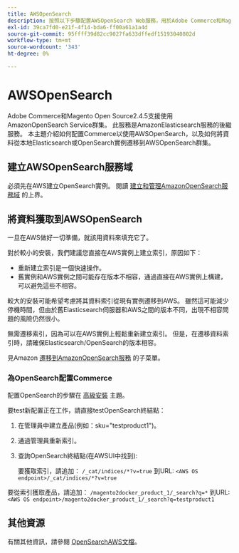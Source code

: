 ```yaml
---
title: AWSOpenSearch
description: 按照以下步驟配置AWSOpenSearch Web服務，用於Adobe Commerce和Magento Open Source的內部安裝。
exl-id: 39ca7fd0-e21f-4f14-bda6-ff00a61a1a4d
source-git-commit: 95ffff39d82cc9027fa633dffedf15193040802d
workflow-type: tm+mt
source-wordcount: '343'
ht-degree: 0%

---
```


# AWSOpenSearch

Adobe Commerce和Magento Open Source2.4.5支援使用AmazonOpenSearch Service群集。 此服務是AmazonElasticsearch服務的後繼服務。 本主題介紹如何配置Commerce以使用AWSOpenSearch，以及如何將資料從本地Elasticsearch或OpenSearch實例遷移到AWSOpenSearch群集。

## 建立AWSOpenSearch服務域

必須先在AWS建立OpenSearch實例。
閱讀 [建立和管理AmazonOpenSearch服務域](https://docs.aws.amazon.com/opensearch-service/latest/developerguide/createupdatedomains.html) 的上界。

## 將資料獲取到AWSOpenSearch

一旦在AWS做好一切準備，就該用資料來填充它了。

對於較小的安裝，我們建議您直接在AWS實例上建立索引，原因如下：

* 重新建立索引是一個快速操作。
* 舊實例和AWS實例之間可能存在版本不相容，通過直接在AWS實例上構建，可以避免這些不相容。

較大的安裝可能希望考慮將其資料索引從現有實例遷移到AWS。 雖然這可能減少停機時間，但由於舊Elasticsearch伺服器和AWS之間的版本不同，出現不相容問題的風險仍然很小。

無需遷移索引，因為可以在AWS實例上輕鬆重新建立索引。
但是，在遷移資料索引時，請確保Elasticsearch/OpenSearch的版本相容。

見Amazon [遷移到AmazonOpenSearch服務](https://docs.aws.amazon.com/opensearch-service/latest/developerguide/migration.html) 的子菜單。

### 為OpenSearch配置Commerce

配置OpenSearch的步驟在 [高級安裝](../../advanced.md) 主題。

要test新配置正在工作，請直接testOpenSearch終結點：

1. 在管理員中建立產品(例如：sku=&quot;testproduct1&quot;)。
1. 通過管理員重新索引。
1. 查詢OpenSearch終結點(在AWSUI中找到):

   要獲取索引，請追加： `/_cat/indices/*?v=true` 到URL:
   `<AWS OS endpoint>/_cat/indices/*?v=true`

要從索引獲取產品，請追加： `/magento2docker_product_1/_search?q=*` 到URL:
`<AWS OS endpoint>/magento2docker_product_1/_search?q=testproduct1`

## 其他資源

有關其他資訊，請參閱 [OpenSearchAWS文檔](https://docs.aws.amazon.com/opensearch-service/index.html)。
